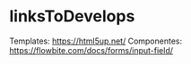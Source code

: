 # linksToDevelops

Templates: https://html5up.net/
Componentes: https://flowbite.com/docs/forms/input-field/

